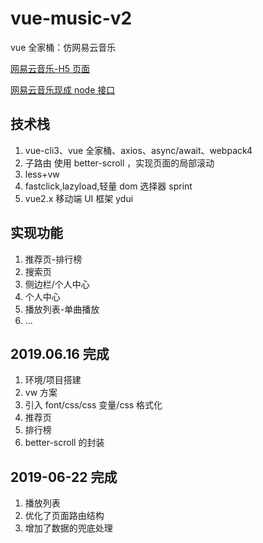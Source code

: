 # vue-music-v2

vue 全家桶：仿网易云音乐

[网易云音乐-H5 页面](https://music.163.com/m/)

[网易云音乐现成 node 接口](https://binaryify.github.io/NeteaseCloudMusicApi/#/?id=%E6%8E%A8%E8%8D%90%E6%AD%8C%E5%8D%95)

## 技术栈

1. vue-cli3、vue 全家桶、axios、async/await、webpack4
2. 子路由 使用 better-scroll ，实现页面的局部滚动
3. less+vw
4. fastclick,lazyload,轻量 dom 选择器 sprint
5. vue2.x 移动端 UI 框架 ydui

## 实现功能

1. 推荐页-排行榜
2. 搜索页
3. 侧边栏/个人中心
4. 个人中心
5. 播放列表-单曲播放
6. ...

## 2019.06.16 完成

1. 环境/项目搭建
2. vw 方案
3. 引入 font/css/css 变量/css 格式化
4. 推荐页
5. 排行榜
6. better-scroll 的封装

## 2019-06-22 完成

1. 播放列表
2. 优化了页面路由结构
3. 增加了数据的兜底处理
